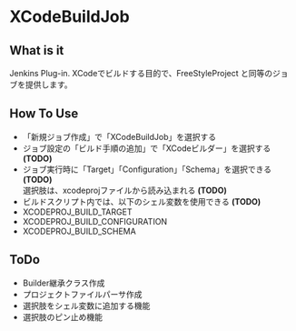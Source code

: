 XCodeBuildJob
=============

What is it
----------
Jenkins Plug-in.
XCodeでビルドする目的で、FreeStyleProject と同等のジョブを提供します。

How To Use
----------
 * 「新規ジョブ作成」で「XCodeBuildJob」を選択する
 * ジョブ設定の「ビルド手順の追加」で「XCodeビルダー」を選択する **(TODO)**
 * ジョブ実行時に「Target」「Configuration」「Schema」を選択できる **(TODO)**  
   選択肢は、xcodeprojファイルから読み込まれる **(TODO)**
 * ビルドスクリプト内では、以下のシェル変数を使用できる **(TODO)**
  * XCODEPROJ\_BUILD\_TARGET
  * XCODEPROJ\_BUILD\_CONFIGURATION
  * XCODEPROJ\_BUILD\_SCHEMA

ToDo
----
 * Builder継承クラス作成
 * プロジェクトファイルパーサ作成
 * 選択肢をシェル変数に追加する機能
 * 選択肢のピン止め機能
